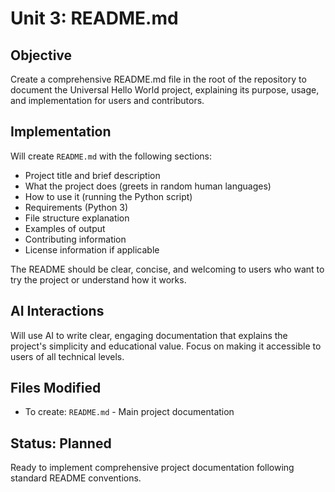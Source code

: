 # Unit 3: README.md

## Objective
Create a comprehensive README.md file in the root of the repository to document the Universal Hello World project, explaining its purpose, usage, and implementation for users and contributors.

## Implementation
Will create `README.md` with the following sections:
- Project title and brief description
- What the project does (greets in random human languages)
- How to use it (running the Python script)
- Requirements (Python 3)
- File structure explanation
- Examples of output
- Contributing information
- License information if applicable

The README should be clear, concise, and welcoming to users who want to try the project or understand how it works.

## AI Interactions
Will use AI to write clear, engaging documentation that explains the project's simplicity and educational value. Focus on making it accessible to users of all technical levels.

## Files Modified
- To create: `README.md` - Main project documentation

## Status: Planned
Ready to implement comprehensive project documentation following standard README conventions.
